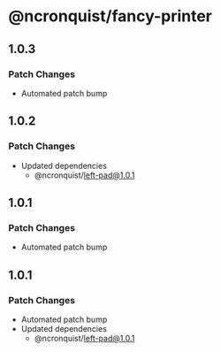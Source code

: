 # @ncronquist/fancy-printer

## 1.0.3

### Patch Changes

- Automated patch bump

## 1.0.2

### Patch Changes

- Updated dependencies
  - @ncronquist/left-pad@1.0.1

## 1.0.1

### Patch Changes

- Automated patch bump

## 1.0.1

### Patch Changes

- Automated patch bump
- Updated dependencies
  - @ncronquist/left-pad@1.0.1
